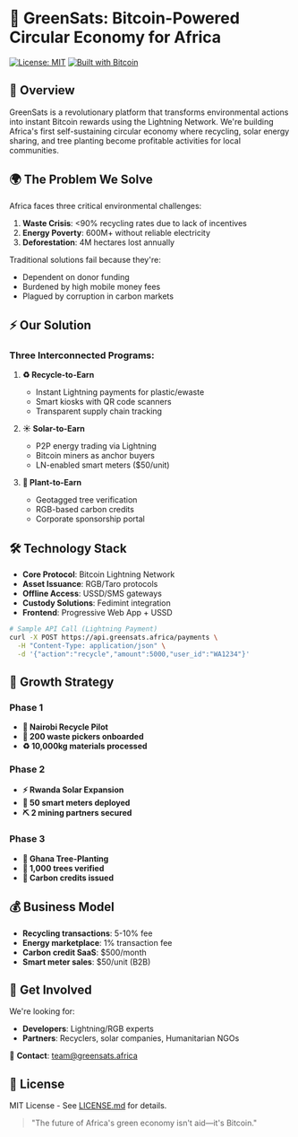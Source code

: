 # 🌱 GreenSats: Bitcoin-Powered Circular Economy for Africa

[![License: MIT](https://img.shields.io/badge/License-MIT-green.svg)](https://opensource.org/licenses/MIT) 
[![Built with Bitcoin](https://img.shields.io/badge/Powered_by-Bitcoin-orange.svg)](https://bitcoin.org)

## 📌 Overview

GreenSats is a revolutionary platform that transforms environmental actions into instant Bitcoin rewards using the Lightning Network. We're building Africa's first self-sustaining circular economy where recycling, solar energy sharing, and tree planting become profitable activities for local communities.

## 🌍 The Problem We Solve

Africa faces three critical environmental challenges:

1. **Waste Crisis**: <90% recycling rates due to lack of incentives
2. **Energy Poverty**: 600M+ without reliable electricity
3. **Deforestation**: 4M hectares lost annually

Traditional solutions fail because they're:
- Dependent on donor funding
- Burdened by high mobile money fees
- Plagued by corruption in carbon markets

## ⚡ Our Solution

### Three Interconnected Programs:

1. **♻️ Recycle-to-Earn**
   - Instant Lightning payments for plastic/ewaste
   - Smart kiosks with QR code scanners
   - Transparent supply chain tracking

2. **☀️ Solar-to-Earn**
   - P2P energy trading via Lightning
   - Bitcoin miners as anchor buyers
   - LN-enabled smart meters ($50/unit)

3. **🌳 Plant-to-Earn**
   - Geotagged tree verification
   - RGB-based carbon credits
   - Corporate sponsorship portal

## 🛠️ Technology Stack

- **Core Protocol**: Bitcoin Lightning Network
- **Asset Issuance**: RGB/Taro protocols
- **Offline Access**: USSD/SMS gateways
- **Custody Solutions**: Fedimint integration
- **Frontend**: Progressive Web App + USSD

```bash
# Sample API Call (Lightning Payment)
curl -X POST https://api.greensats.africa/payments \
  -H "Content-Type: application/json" \
  -d '{"action":"recycle","amount":5000,"user_id":"WA1234"}'
```
## 🚀 Growth Strategy

### Phase 1 
- **📍 Nairobi Recycle Pilot**
- **🎯 200 waste pickers onboarded**
- **♻️ 10,000kg materials processed**

### Phase 2 
- **⚡ Rwanda Solar Expansion**
- **🔌 50 smart meters deployed**
- **⛏️ 2 mining partners secured**

### Phase 3 
- **🌱 Ghana Tree-Planting**
- **🌳 1,000 trees verified**
- **📜 Carbon credits issued**

## 💰 Business Model
- **Recycling transactions**: 5-10% fee  
- **Energy marketplace**: 1% transaction fee  
- **Carbon credit SaaS**: $500/month  
- **Smart meter sales**: $50/unit (B2B)  

## 🤝 Get Involved
We're looking for:
- **Developers**: Lightning/RGB experts
- **Partners**: Recyclers, solar companies, Humanitarian NGOs 

📧 **Contact**: team@greensats.africa

## 📜 License
MIT License - See [LICENSE.md](LICENSE.md) for details.

> "The future of Africa's green economy isn't aid—it's Bitcoin."
